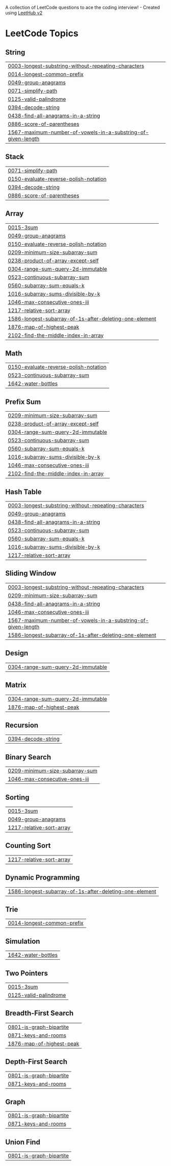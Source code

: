 A collection of LeetCode questions to ace the coding interview! - Created using [LeetHub v2](https://github.com/arunbhardwaj/LeetHub-2.0)
<!---LeetCode Topics Start-->
# LeetCode Topics
## String
|  |
| ------- |
| [0003-longest-substring-without-repeating-characters](https://github.com/yohannes4321/DSA/tree/master/0003-longest-substring-without-repeating-characters) |
| [0014-longest-common-prefix](https://github.com/yohannes4321/DSA/tree/master/0014-longest-common-prefix) |
| [0049-group-anagrams](https://github.com/yohannes4321/DSA/tree/master/0049-group-anagrams) |
| [0071-simplify-path](https://github.com/yohannes4321/DSA/tree/master/0071-simplify-path) |
| [0125-valid-palindrome](https://github.com/yohannes4321/DSA/tree/master/0125-valid-palindrome) |
| [0394-decode-string](https://github.com/yohannes4321/DSA/tree/master/0394-decode-string) |
| [0438-find-all-anagrams-in-a-string](https://github.com/yohannes4321/DSA/tree/master/0438-find-all-anagrams-in-a-string) |
| [0886-score-of-parentheses](https://github.com/yohannes4321/DSA/tree/master/0886-score-of-parentheses) |
| [1567-maximum-number-of-vowels-in-a-substring-of-given-length](https://github.com/yohannes4321/DSA/tree/master/1567-maximum-number-of-vowels-in-a-substring-of-given-length) |
## Stack
|  |
| ------- |
| [0071-simplify-path](https://github.com/yohannes4321/DSA/tree/master/0071-simplify-path) |
| [0150-evaluate-reverse-polish-notation](https://github.com/yohannes4321/DSA/tree/master/0150-evaluate-reverse-polish-notation) |
| [0394-decode-string](https://github.com/yohannes4321/DSA/tree/master/0394-decode-string) |
| [0886-score-of-parentheses](https://github.com/yohannes4321/DSA/tree/master/0886-score-of-parentheses) |
## Array
|  |
| ------- |
| [0015-3sum](https://github.com/yohannes4321/DSA/tree/master/0015-3sum) |
| [0049-group-anagrams](https://github.com/yohannes4321/DSA/tree/master/0049-group-anagrams) |
| [0150-evaluate-reverse-polish-notation](https://github.com/yohannes4321/DSA/tree/master/0150-evaluate-reverse-polish-notation) |
| [0209-minimum-size-subarray-sum](https://github.com/yohannes4321/DSA/tree/master/0209-minimum-size-subarray-sum) |
| [0238-product-of-array-except-self](https://github.com/yohannes4321/DSA/tree/master/0238-product-of-array-except-self) |
| [0304-range-sum-query-2d-immutable](https://github.com/yohannes4321/DSA/tree/master/0304-range-sum-query-2d-immutable) |
| [0523-continuous-subarray-sum](https://github.com/yohannes4321/DSA/tree/master/0523-continuous-subarray-sum) |
| [0560-subarray-sum-equals-k](https://github.com/yohannes4321/DSA/tree/master/0560-subarray-sum-equals-k) |
| [1016-subarray-sums-divisible-by-k](https://github.com/yohannes4321/DSA/tree/master/1016-subarray-sums-divisible-by-k) |
| [1046-max-consecutive-ones-iii](https://github.com/yohannes4321/DSA/tree/master/1046-max-consecutive-ones-iii) |
| [1217-relative-sort-array](https://github.com/yohannes4321/DSA/tree/master/1217-relative-sort-array) |
| [1586-longest-subarray-of-1s-after-deleting-one-element](https://github.com/yohannes4321/DSA/tree/master/1586-longest-subarray-of-1s-after-deleting-one-element) |
| [1876-map-of-highest-peak](https://github.com/yohannes4321/DSA/tree/master/1876-map-of-highest-peak) |
| [2102-find-the-middle-index-in-array](https://github.com/yohannes4321/DSA/tree/master/2102-find-the-middle-index-in-array) |
## Math
|  |
| ------- |
| [0150-evaluate-reverse-polish-notation](https://github.com/yohannes4321/DSA/tree/master/0150-evaluate-reverse-polish-notation) |
| [0523-continuous-subarray-sum](https://github.com/yohannes4321/DSA/tree/master/0523-continuous-subarray-sum) |
| [1642-water-bottles](https://github.com/yohannes4321/DSA/tree/master/1642-water-bottles) |
## Prefix Sum
|  |
| ------- |
| [0209-minimum-size-subarray-sum](https://github.com/yohannes4321/DSA/tree/master/0209-minimum-size-subarray-sum) |
| [0238-product-of-array-except-self](https://github.com/yohannes4321/DSA/tree/master/0238-product-of-array-except-self) |
| [0304-range-sum-query-2d-immutable](https://github.com/yohannes4321/DSA/tree/master/0304-range-sum-query-2d-immutable) |
| [0523-continuous-subarray-sum](https://github.com/yohannes4321/DSA/tree/master/0523-continuous-subarray-sum) |
| [0560-subarray-sum-equals-k](https://github.com/yohannes4321/DSA/tree/master/0560-subarray-sum-equals-k) |
| [1016-subarray-sums-divisible-by-k](https://github.com/yohannes4321/DSA/tree/master/1016-subarray-sums-divisible-by-k) |
| [1046-max-consecutive-ones-iii](https://github.com/yohannes4321/DSA/tree/master/1046-max-consecutive-ones-iii) |
| [2102-find-the-middle-index-in-array](https://github.com/yohannes4321/DSA/tree/master/2102-find-the-middle-index-in-array) |
## Hash Table
|  |
| ------- |
| [0003-longest-substring-without-repeating-characters](https://github.com/yohannes4321/DSA/tree/master/0003-longest-substring-without-repeating-characters) |
| [0049-group-anagrams](https://github.com/yohannes4321/DSA/tree/master/0049-group-anagrams) |
| [0438-find-all-anagrams-in-a-string](https://github.com/yohannes4321/DSA/tree/master/0438-find-all-anagrams-in-a-string) |
| [0523-continuous-subarray-sum](https://github.com/yohannes4321/DSA/tree/master/0523-continuous-subarray-sum) |
| [0560-subarray-sum-equals-k](https://github.com/yohannes4321/DSA/tree/master/0560-subarray-sum-equals-k) |
| [1016-subarray-sums-divisible-by-k](https://github.com/yohannes4321/DSA/tree/master/1016-subarray-sums-divisible-by-k) |
| [1217-relative-sort-array](https://github.com/yohannes4321/DSA/tree/master/1217-relative-sort-array) |
## Sliding Window
|  |
| ------- |
| [0003-longest-substring-without-repeating-characters](https://github.com/yohannes4321/DSA/tree/master/0003-longest-substring-without-repeating-characters) |
| [0209-minimum-size-subarray-sum](https://github.com/yohannes4321/DSA/tree/master/0209-minimum-size-subarray-sum) |
| [0438-find-all-anagrams-in-a-string](https://github.com/yohannes4321/DSA/tree/master/0438-find-all-anagrams-in-a-string) |
| [1046-max-consecutive-ones-iii](https://github.com/yohannes4321/DSA/tree/master/1046-max-consecutive-ones-iii) |
| [1567-maximum-number-of-vowels-in-a-substring-of-given-length](https://github.com/yohannes4321/DSA/tree/master/1567-maximum-number-of-vowels-in-a-substring-of-given-length) |
| [1586-longest-subarray-of-1s-after-deleting-one-element](https://github.com/yohannes4321/DSA/tree/master/1586-longest-subarray-of-1s-after-deleting-one-element) |
## Design
|  |
| ------- |
| [0304-range-sum-query-2d-immutable](https://github.com/yohannes4321/DSA/tree/master/0304-range-sum-query-2d-immutable) |
## Matrix
|  |
| ------- |
| [0304-range-sum-query-2d-immutable](https://github.com/yohannes4321/DSA/tree/master/0304-range-sum-query-2d-immutable) |
| [1876-map-of-highest-peak](https://github.com/yohannes4321/DSA/tree/master/1876-map-of-highest-peak) |
## Recursion
|  |
| ------- |
| [0394-decode-string](https://github.com/yohannes4321/DSA/tree/master/0394-decode-string) |
## Binary Search
|  |
| ------- |
| [0209-minimum-size-subarray-sum](https://github.com/yohannes4321/DSA/tree/master/0209-minimum-size-subarray-sum) |
| [1046-max-consecutive-ones-iii](https://github.com/yohannes4321/DSA/tree/master/1046-max-consecutive-ones-iii) |
## Sorting
|  |
| ------- |
| [0015-3sum](https://github.com/yohannes4321/DSA/tree/master/0015-3sum) |
| [0049-group-anagrams](https://github.com/yohannes4321/DSA/tree/master/0049-group-anagrams) |
| [1217-relative-sort-array](https://github.com/yohannes4321/DSA/tree/master/1217-relative-sort-array) |
## Counting Sort
|  |
| ------- |
| [1217-relative-sort-array](https://github.com/yohannes4321/DSA/tree/master/1217-relative-sort-array) |
## Dynamic Programming
|  |
| ------- |
| [1586-longest-subarray-of-1s-after-deleting-one-element](https://github.com/yohannes4321/DSA/tree/master/1586-longest-subarray-of-1s-after-deleting-one-element) |
## Trie
|  |
| ------- |
| [0014-longest-common-prefix](https://github.com/yohannes4321/DSA/tree/master/0014-longest-common-prefix) |
## Simulation
|  |
| ------- |
| [1642-water-bottles](https://github.com/yohannes4321/DSA/tree/master/1642-water-bottles) |
## Two Pointers
|  |
| ------- |
| [0015-3sum](https://github.com/yohannes4321/DSA/tree/master/0015-3sum) |
| [0125-valid-palindrome](https://github.com/yohannes4321/DSA/tree/master/0125-valid-palindrome) |
## Breadth-First Search
|  |
| ------- |
| [0801-is-graph-bipartite](https://github.com/yohannes4321/DSA/tree/master/0801-is-graph-bipartite) |
| [0871-keys-and-rooms](https://github.com/yohannes4321/DSA/tree/master/0871-keys-and-rooms) |
| [1876-map-of-highest-peak](https://github.com/yohannes4321/DSA/tree/master/1876-map-of-highest-peak) |
## Depth-First Search
|  |
| ------- |
| [0801-is-graph-bipartite](https://github.com/yohannes4321/DSA/tree/master/0801-is-graph-bipartite) |
| [0871-keys-and-rooms](https://github.com/yohannes4321/DSA/tree/master/0871-keys-and-rooms) |
## Graph
|  |
| ------- |
| [0801-is-graph-bipartite](https://github.com/yohannes4321/DSA/tree/master/0801-is-graph-bipartite) |
| [0871-keys-and-rooms](https://github.com/yohannes4321/DSA/tree/master/0871-keys-and-rooms) |
## Union Find
|  |
| ------- |
| [0801-is-graph-bipartite](https://github.com/yohannes4321/DSA/tree/master/0801-is-graph-bipartite) |
<!---LeetCode Topics End-->